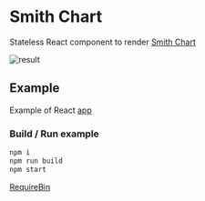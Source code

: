 # Smith Chart

Stateless React component to render [Smith Chart](http://www.arrl.org/files/file/Antenna%20Book%20Supplemental%20Files/22nd%20Edition/Smith%20Chart%20Supplement%20-%20Corrected%20Jan%202012.pdf)

![result](https://rawgit.com/drom/smith-chart/master/res.svg)

## Example

Example of React [app](src/app.js)

### Build / Run example

```sh
npm i
npm run build
npm start
```

[RequireBin](http://requirebin.com/?code=7cc134bf0e2299c75a97)
